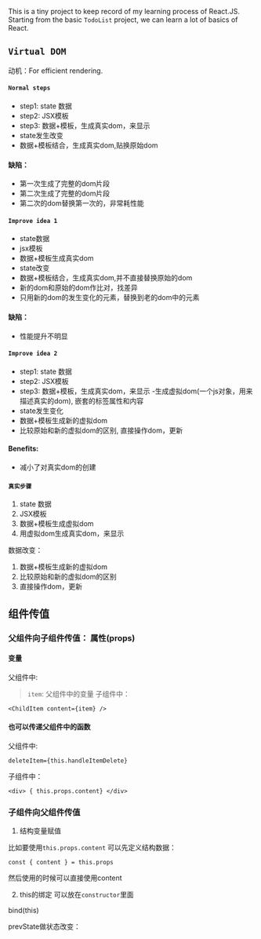 This is a tiny project to keep record of my learning process of React.JS. Starting from the basic `TodoList` project, we can learn a lot of basics of React.

## ```Virtual DOM```

动机：For efficient rendering.

#### ```Normal steps```
  - step1: state 数据
  - step2: JSX模板
  - step3: 数据+模板，生成真实dom，来显示
  - state发生改变
  - 数据+模板结合，生成真实dom,贴换原始dom

#### 缺陷：
- 第一次生成了完整的dom片段
- 第二次生成了完整的dom片段
- 第二次的dom替换第一次的，非常耗性能

#### ```Improve idea 1```
- state数据
- jsx模板
- 数据+模板生成真实dom
- state改变
- 数据+模板结合，生成真实dom,并不直接替换原始的dom
- 新的dom和原始的dom作比对，找差异
- 只用新的dom的发生变化的元素，替换到老的dom中的元素

#### 缺陷：
 - 性能提升不明显


#### ```Improve idea 2```
  - step1: state 数据
  - step2: JSX模板
  - step3: 数据+模板，生成真实dom，来显示
  -生成虚拟dom(一个js对象，用来描述真实的dom), 嵌套的标签属性和内容
  - state发生变化
  - 数据+模板生成新的虚拟dom
  - 比较原始和新的虚拟dom的区别, 直接操作dom，更新

#### Benefits:
  - 减小了对真实dom的创建

#### ```真实步骤```
1. state 数据
2. JSX模板
3. 数据+模板生成虚拟dom
4. 用虚拟dom生成真实dom，来显示

数据改变：
1. 数据+模板生成新的虚拟dom
2. 比较原始和新的虚拟dom的区别
3. 直接操作dom，更新

## 组件传值
### 父组件向子组件传值： 属性(props)
#### 变量
父组件中:
> `item`: 父组件中的变量
子组件中：
```react
<ChildItem content={item} />
```

#### 也可以传递父组件中的函数
父组件中:
```react
deleteItem={this.handleItemDelete}
```

子组件中：
```react
<div> { this.props.content} </div>
```

### 子组件向父组件传值

1. 结构变量赋值

比如要使用`this.props.content`
可以先定义结构数据： 
```react
const { content } = this.props
```
然后使用的时候可以直接使用content


2. this的绑定
可以放在`constructor`里面

bind(this)

prevState做状态改变：